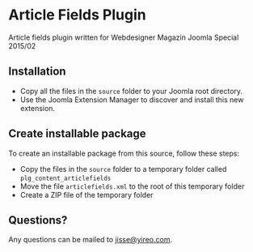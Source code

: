 # Article Fields Plugin
Article fields plugin written for Webdesigner Magazin Joomla Special 2015/02

## Installation
* Copy all the files in the `source` folder to your Joomla root directory.
* Use the Joomla Extension Manager to discover and install this new extension.

## Create installable package
To create an installable package from this source, follow these steps:
* Copy the files in the `source` folder to a temporary folder called `plg_content_articlefields`
* Move the file `articlefields.xml` to the root of this temporary folder
* Create a ZIP file of the temporary folder

## Questions?
Any questions can be mailed to jisse@yireo.com.
